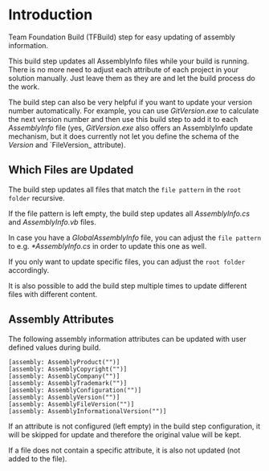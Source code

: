 # Introduction
Team Foundation Build (TFBuild) step for easy updating of assembly information.

This build step updates all AssemblyInfo files while your build is running.
There is no more need to adjust each attribute of each project in your solution manually.
Just leave them as they are and let the build process do the work.

The build step can also be very helpful if you want to update your version number automatically.
For example, you can use _GitVersion.exe_ to calculate the next version number and then use this build step to add it to each _AssemblyInfo_ file
(yes, _GitVersion.exe_ also offers an AssemblyInfo update mechanism, but it does currently not let you define the schema of the _Version_ and `FileVersion_ attribute). 

## Which Files are Updated
The build step updates all files that match the `file pattern`  in the `root folder` recursive. 

If the file pattern is left empty, the build step updates all _AssemblyInfo.cs_ and _AssemblyInfo.vb_ files.

In case you have a _GlobalAssemblyInfo_ file, you can adjust the `file pattern` to e.g. _*AssemblyInfo.cs_ in order to update this one as well.

If you only want to update specific files, you can adjust the `root folder` accordingly.

It is also possible to add the build step multiple times to update different files with different content.

## Assembly Attributes
The following assembly information attributes can be updated with user defined values during build.
```
[assembly: AssemblyProduct("")]
[assembly: AssemblyCopyright("")]
[assembly: AssemblyCompany("")]
[assembly: AssemblyTrademark("")]
[assembly: AssemblyConfiguration("")]
[assembly: AssemblyVersion("")]
[assembly: AssemblyFileVersion("")]
[assembly: AssemblyInformationalVersion("")]
```
If an attribute is not configured (left empty) in the build step configuration, it will be skipped for update and therefore the original value will be kept.

If a file does not contain a specific attribute, it is also not updated (not added to the file).
